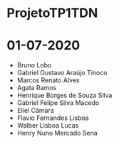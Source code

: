 # ProjetoTP1TDN
# 01-07-2020
- Bruno Lobo
- Gabriel Gustavo Araújo Tinoco
- Marcos Renato Alves
- Agata Ramos
- Henrique Borges de Souza Silva
- Gabriel Felipe Silva Macedo
- Eliel Câmara
- Flavio Fernandes Lisboa
- Walber Lisboa Lucas 
- Henry Nuno Mercado Sena
